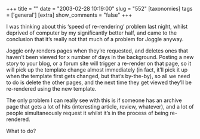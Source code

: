 +++
title = ""
date = "2003-02-28 10:19:00"
slug = "552"
[taxonomies]
tags = ['general']
[extra]
show_comments = "false"
+++

I was thinking about this ‘speed of re-rendering’ problem last night, whilst deprived of computer by my significantly better half, and came to the conclusion that it’s really not that much of a problem for Joggle anyway.

Joggle only renders pages when they’re requested, and deletes ones that haven’t been viewed for x number of days in the background. Posting a new story to your blog, or a forum site will trigger a re-render on that page, so it will pick up the template change almost immediately (in fact, it’ll pick it up when the template first gets changed, but that’s by-the-by), so all we need to do is delete the other pages, and the next time they get viewed they’ll be re-rendered using the new template.

The only problem I can really see with this is if someone has an archive page that gets a lot of hits (interesting article, review, whatever), and a lot of people simultaneously request it whilst it’s in the process of being re-rendered.

What to do?
